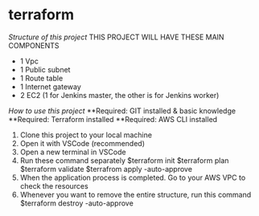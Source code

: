 # terraform
*Structure of this project*
THIS PROJECT WILL HAVE THESE MAIN COMPONENTS
- 1 Vpc
- 1 Public subnet
- 1 Route table
- 1 Internet gateway
- 2 EC2 (1 for Jenkins master, the other is for Jenkins worker)

*How to use this project*
**Required: GIT installed & basic knowledge
**Required: Terraform installed
**Required: AWS CLI installed

1. Clone this project to your local machine
2. Open it with VSCode (recommended)
3. Open a new terminal in VSCode
4. Run these command separately
    $terraform init
    $terraform plan
    $terraform validate
    $terrafrom apply -auto-approve
5. When the application process is completed. Go to your AWS VPC to check the resources
6. Whenever you want to remove the entire structure, run this command
    $terraform destroy -auto-approve